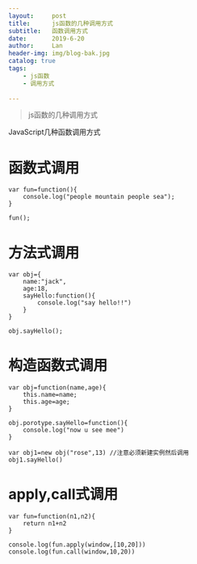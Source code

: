 ```yaml
---
layout:     post
title:      js函数的几种调用方式
subtitle:   函数调用方式
date:       2019-6-20
author:     Lan
header-img: img/blog-bak.jpg
catalog: true
tags:
    - js函数
    - 调用方式
    
---
```


>js函数的几种调用方式

JavaScript几种函数调用方式

# 函数式调用

```
var fun=function(){
    console.log("people mountain people sea");
}

fun();

```


#  方法式调用


```
var obj={
    name:"jack",
    age:18,
    sayHello:function(){
        console.log("say hello!!")
    }
}

obj.sayHello();
```

# 构造函数式调用
```
var obj=function(name,age){
    this.name=name;
    this.age=age;
}

obj.porotype.sayHello=function(){
    console.log("now u see mee")
}

var obj1=new obj("rose",13) //注意必须新建实例然后调用
obj1.sayHello()

```
# apply,call式调用

```
var fun=function(n1,n2){
    return n1+n2
}

console.log(fun.apply(window,[10,20]))
console.log(fun.call(window,10,20))
```